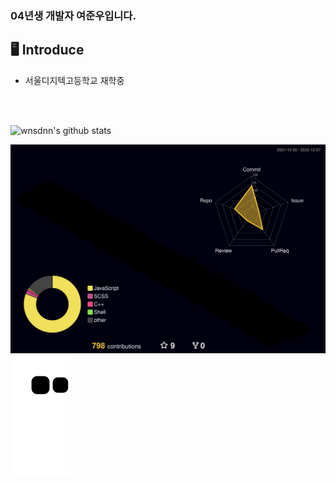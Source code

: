 <!--
**wnsdnn/wnsdnn** is a ✨ _special_ ✨ repository because its `README.md` (this file) appears on your GitHub profile.

Here are some ideas to get you started:

- 🔭 I’m currently working on ...
- 🌱 I’m currently learning ...
- 👯 I’m looking to collaborate on ...
- 🤔 I’m looking for help with ...
- 💬 Ask me about ...
- 📫 How to reach me: ...
- 😄 Pronouns: ...
- ⚡ Fun fact: ...
-->

### 04년생 개발자 여준우입니다.

## 🖥 Introduce
 - 서울디지텍고등학교 재학중


<br>
<br>

<!-- [![Hits](https://hits.seeyoufarm.com/api/count/incr/badge.svg?url=https%3A%2F%2Fgithub.com%2Fwnsdnn&count_bg=%2379C83D&title_bg=%23555555&icon=&icon_color=%23E7E7E7&title=hits&edge_flat=false)](https://hits.seeyoufarm.com) -->
![wnsdnn's github stats](https://github-readme-stats.vercel.app/api?username=wnsdnn&show_icons=true)
<!-- [![wnsdnn's github stats](https://github-readme-stats.vercel.app/api/top-langs/?username=wnsdnn&show_icons=true&hide_border=true&title_color=004386&icon_color=004386&layout=compact)](https://github.com/wnsdnn) -->

![](./profile-3d-contrib/profile-night-rainbow.svg)
![snake gif](https://github.com/wnsdnn/wnsdnn/blob/output/github-contribution-grid-snake.svg)




<!--START_SECTION:waka-->
<!--END_SECTION:waka-->

